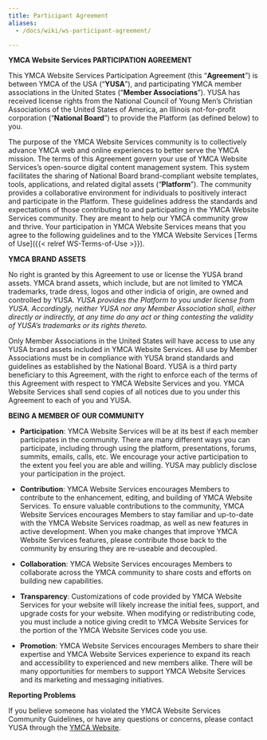 ```yaml
---
title: Participant Agreement
aliases:
  - /docs/wiki/ws-participant-agreement/

---
```


**YMCA Website Services PARTICIPATION AGREEMENT**

This YMCA Website Services Participation Agreement (this “**Agreement**”) is between YMCA of the USA (“**YUSA**”), and participating YMCA member associations in the United States (“**Member Associations**”). YUSA has received license rights from the National Council of Young Men’s Christian Associations of the United States of America, an Illinois not-for-profit corporation (“**National Board**”) to provide the Platform (as defined below) to you.

The purpose of the YMCA Website Services community is to collectively advance YMCA web and online experiences to better serve the YMCA mission. The terms of this Agreement govern your use of YMCA Website Services’s open-source digital content management system. This system facilitates the sharing of National Board brand-compliant website templates, tools, applications, and related digital assets (“**Platform**”). The community provides a collaborative environment for individuals to positively interact and participate in the Platform. These guidelines address the standards and expectations of those contributing to and participating in the YMCA Website Services community. They are meant to help our YMCA community grow and thrive. Your participation in YMCA Website Services means that you agree to the following guidelines and to the YMCA Website Services [Terms of Use]({{< relref WS-Terms-of-Use >}}).

**YMCA BRAND ASSETS**

No right is granted by this Agreement to use or license the YUSA brand assets. YMCA brand assets, which include, but are not limited to YMCA trademarks, trade dress, logos and other indicia of origin, are owned and controlled by YUSA. *YUSA provides the Platform to you under license from YUSA. Accordingly, neither YUSA nor any Member Association shall, either directly or indirectly, at any time do any act or thing contesting the validity of YUSA’s trademarks or its rights thereto.*

Only Member Associations in the United States will have access to use any YUSA brand assets included in YMCA Website Services. All use by Member Associations must be in compliance with YUSA brand standards and guidelines as established by the National Board. YUSA is a third party beneficiary to this Agreement, with the right to enforce each of the terms of this Agreement with respect to YMCA Website Services and you. YMCA Website Services shall send copies of all notices due to you under this Agreement to each of you and YUSA.

**BEING A MEMBER OF OUR COMMUNITY**

*   **Participation**: YMCA Website Services will be at its best if each member participates in the community. There are many different ways you can participate, including through using the platform, presentations, forums, summits, emails, calls, etc. We encourage your active participation to the extent you feel you are able and willing. YUSA may publicly disclose your participation in the project.

*   **Contribution**: YMCA Website Services encourages Members to contribute to the enhancement, editing, and building of YMCA Website Services. To ensure valuable contributions to the community, YMCA Website Services encourages Members to stay familiar and up-to-date with the YMCA Website Services roadmap, as well as new features in active development. When you make changes that improve YMCA Website Services features, please contribute those back to the community by ensuring they are re-useable and decoupled.

*   **Collaboration**: YMCA Website Services encourages Members to collaborate across the YMCA community to share costs and efforts on building new capabilities.

*   **Transparency**: Customizations of code provided by YMCA Website Services for your website will likely increase the initial fees, support, and upgrade costs for your website. When modifying or redistributing code, you must include a notice giving credit to YMCA Website Services for the portion of the YMCA Website Services code you use.

*   **Promotion**: YMCA Website Services encourages Members to share their expertise and YMCA Website Services experience to expand its reach and accessibility to experienced and new members alike. There will be many opportunities for members to support YMCA Website Services and its marketing and messaging initiatives.

**Reporting Problems**

If you believe someone has violated the YMCA Website Services Community Guidelines, or have any questions or concerns, please contact YUSA through the [YMCA Website](https://ymca.org).
